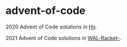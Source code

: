 # advent-of-code

2020 Advent of Code solutions in [Hy](https://github.com/hylang/hy).

2021 Advent of Code solutions in [WAL-Racket-](https://racket-lang.org).
